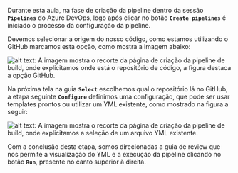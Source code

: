 ﻿Durante esta aula, na fase de criação da pipeline dentro da sessão **`Pipelines`** do Azure DevOps, logo após clicar no botão  **`Create pipelines`** é iniciado o processo da configuração da pipeline.

Devemos selecionar a origem do nosso código, como estamos utilizando o GitHub marcamos esta opção, como mostra a imagem abaixo:


![alt text: A imagem mostra o recorte da página de criação da pipeline de build, onde explicitamos onde está o repositório de código, a figura destaca a opção GitHub.](http://cdn3.gnarususercontent.com.br/3661-testes-dot-net-4/imagem11.png)

Na próxima tela na guia **`Select`** escolhemos qual o repositório lá no GitHub, a etapa seguinte **`Configure`** definimos uma configuração, que pode ser usar templates prontos ou utilizar um YML existente, como mostrado na figura a seguir:


![alt text: A imagem mostra o recorte da página de criação da pipeline de build, onde explicitamos a seleção de um arquivo YML existente.](http://cdn3.gnarususercontent.com.br/3661-testes-dot-net-4/imagem12.png)

Com a conclusão desta etapa, somos direcionadas a guia de review que nos permite a visualização do YML e a execução da pipeline clicando no botão **`Run`**, presente no canto superior à direita.
